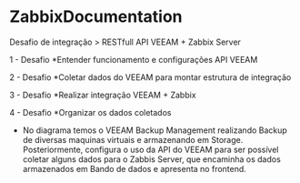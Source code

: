 # ZabbixDocumentation

Desafio de integração > RESTfull API VEEAM + Zabbix Server

1 - Desafio
*Entender funcionamento e configurações API VEEAM

2 - Desafio
*Coletar dados do VEEAM para montar estrutura de integração

3 - Desafio
*Realizar integração VEEAM + Zabbix

4 - Desafio
*Organizar os dados coletados 

- No diagrama temos o VEEAM Backup Management realizando Backup de diversas maquinas virtuais 
e armazenando em Storage. Posteriormente, configura o uso da API do VEEAM para ser possível coletar 
alguns dados para o Zabbis Server, que encaminha os dados armazenados em Bando de dados e apresenta no frontend.
	
